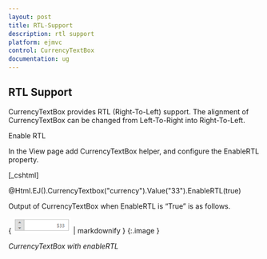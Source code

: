 ```yaml
---
layout: post
title: RTL-Support
description: rtl support
platform: ejmvc
control: CurrencyTextBox
documentation: ug
---
```


## RTL Support

CurrencyTextBox provides RTL (Right-To-Left) support. The alignment of CurrencyTextBox can be changed from Left-To-Right into Right-To-Left.

Enable RTL

In the View page add CurrencyTextBox helper, and configure the EnableRTL property.





[_cshtml]

@Html.EJ().CurrencyTextbox("currency").Value("33").EnableRTL(true)





Output of CurrencyTextBox when EnableRTL is “True” is as follows. 



{ ![](RTL-Support_images/RTL-Support_img1.png) | markdownify }
{:.image }






_CurrencyTextBox with enableRTL_

